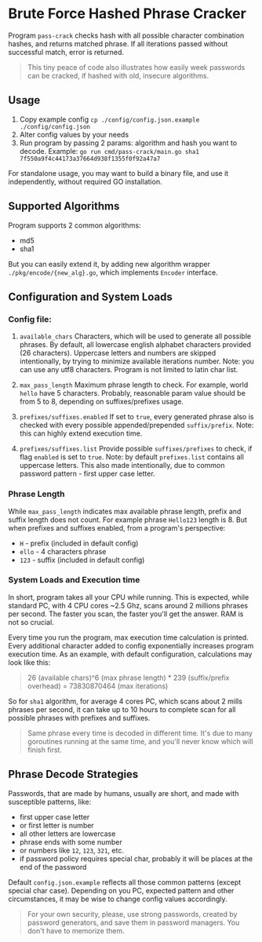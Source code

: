 # Brute Force Hashed Phrase Cracker

Program `pass-crack` checks hash with all possible character combination hashes,
and returns matched phrase.
If all iterations passed without successful match, error is returned.

> This tiny peace of code also illustrates how easily week passwords can be cracked,
> if hashed with old, insecure algorithms.

## Usage

1. Copy example config `cp ./config/config.json.example ./config/config.json`
2. Alter config values by your needs
3. Run program by passing 2 params: algorithm and hash you want to decode.
Example: `go run cmd/pass-crack/main.go sha1 7f550a9f4c44173a37664d938f1355f0f92a47a7`
   
For standalone usage, you may want to build a binary file, and use it independently, 
without required GO installation.

## Supported Algorithms

Program supports 2 common algorithms:

- md5
- sha1

But you can easily extend it, by adding new algorithm wrapper `./pkg/encode/{new_alg}.go`, 
which implements `Encoder` interface.

## Configuration and System Loads

### Config file:

1. `available_chars` Characters, which will be used to generate all possible phrases. 
   By default, all lowercase english alphabet characters provided (26 characters). 
   Uppercase letters and numbers are skipped intentionally, 
   by trying to minimize available iterations number.
   Note: you can use any utf8 characters. Program is not limited to latin char list.
   
2. `max_pass_length` Maximum phrase length to check. 
   For example, world `hello` have 5 characters. Probably, reasonable param 
   value should be from 5 to 8, depending on suffixes/prefixes usage.
   
3. `prefixes/suffixes.enabled` If set to `true`, every generated phrase also 
   is checked with every possible appended/prepended `suffix/prefix`. 
   Note: this can highly extend execution time.
   
4. `prefixes/suffixes.list` Provide possible `suffixes/prefixes` to check, 
   if flag `enabled` is set to `true`.
   Note: by default `prefixes.list` contains all uppercase letters. 
   This also made intentionally, due to common password pattern - first upper case letter.
   
### Phrase Length
While `max_pass_length` indicates max available phrase length, 
prefix and suffix length does not count. For example phrase `Hello123` length is 8.
But when prefixes and suffixes enabled, from a program's perspective:

- `H` - prefix (included in default config)
- `ello` - 4 characters phrase
- `123` - suffix (included in default config)

### System Loads and Execution time

In short, program takes all your CPU while running. This is expected, 
while standard PC, with 4 CPU cores ~2.5 Ghz, scans around 2 millions phrases per second.
The faster you scan, the faster you'll get the answer.
RAM is not so crucial.

Every time you run the program, max execution time calculation is printed.
Every additional character added to config exponentially increases program execution time.
As an example, with default configuration, calculations may look like this:
> 26 (available chars)^6 (max phrase length) * 239 (suffix/prefix overhead) = 73830870464 (max iterations)

So for `sha1` algorithm, for average 4 cores PC, which scans about 2 mills phrases per second,
it can take up to 10 hours to complete scan 
for all possible phrases with prefixes and suffixes.

> Same phrase every time is decoded in different time. 
> It's due to many goroutines running at the same time,
> and you'll never know which will finish first.

## Phrase Decode Strategies

Passwords, that are made by humans, usually are short, 
and made with susceptible patterns, like:
- first upper case letter 
- or first letter is number
- all other letters are lowercase
- phrase ends with some number
- or numbers like `12`, `123`, `321`, etc.
- if password policy requires special char, probably it will be places at the end of the password

Default `config.json.example` reflects all those common patterns (except special char case).
Depending on you PC, expected pattern and other circumstances, 
it may be wise to change config values accordingly.

> For your own security, please, use strong passwords, created by password generators, 
> and save them in password managers. You don't have to memorize them.